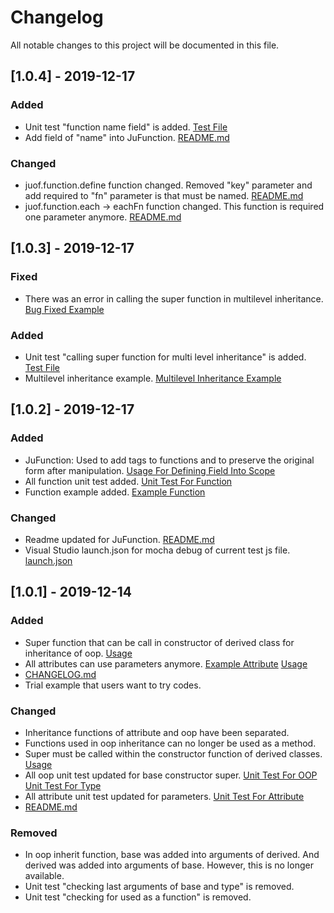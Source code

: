 # Changelog
All notable changes to this project will be documented in this file.

## [1.0.4] - 2019-12-17
### Added
- Unit test "function name field" is added. [Test File](https://github.com/JosephUz/juof/blob/master/test/function/jufunction.test.js#L167)
- Add field of "name" into JuFunction. [README.md](https://github.com/JosephUz/juof/blob/master/README.md#instance-of-jufunction)

### Changed
- juof.function.define function changed. Removed "key" parameter and add required to "fn" parameter is that must be named. [README.md](https://github.com/JosephUz/juof/blob/master/README.md#juoffunctiondefinescope-key-query-fn)
- juof.function.each -> eachFn function changed. This function is required one parameter anymore. [README.md](https://github.com/JosephUz/juof/blob/master/README.md#juoffunctioneachscope-eachfn)


## [1.0.3] - 2019-12-17
### Fixed
- There was an error in calling the super function in multilevel inheritance. [Bug Fixed Example](https://github.com/JosephUz/juof/tree/master/examples/basic/multilevel.js)

### Added
- Unit test "calling super function for multi level inheritance" is added. [Test File](https://github.com/JosephUz/juof/blob/master/test/oop/index.test.js#L134)
- Multilevel inheritance example. [Multilevel Inheritance Example](https://github.com/JosephUz/juof/tree/master/examples/basic/multilevel.js)


## [1.0.2] - 2019-12-17
### Added
- JuFunction: Used to add tags to functions and to preserve the original form after manipulation. [Usage For Defining Field Into Scope](https://github.com/JosephUz/juof/blob/master/examples/function/app.js#L82)
- All function unit test added. [Unit Test For Function](https://github.com/JosephUz/juof/tree/master/test/function)
- Function example added. [Example Function](https://github.com/JosephUz/juof/blob/master/examples/function)

### Changed
- Readme updated for JuFunction. [README.md](https://github.com/JosephUz/juof/blob/master/README.md#juoffunction)
- Visual Studio launch.json for mocha debug of current test js file. [launch.json](https://github.com/JosephUz/juof/blob/master/.vscode/launch.json)


## [1.0.1] - 2019-12-14
### Added
- Super function that can be call in constructor of derived class for inheritance of oop. [Usage](https://github.com/JosephUz/juof/blob/master/examples/basic/app.js#L10)
- All attributes can use parameters anymore. [Example Attribute](https://github.com/JosephUz/juof/blob/master/examples/attribute/user/method.js#L37) [Usage](https://github.com/JosephUz/juof/blob/master/examples/attribute/user/method.js#L33)
- [CHANGELOG.md](https://github.com/JosephUz/juof/blob/master/CHANGELOG.md)
- Trial example that users want to try codes.

### Changed
- Inheritance functions of attribute and oop have been separated.
- Functions used in oop inheritance can no longer be used as a method. 
- Super must be called within the constructor function of derived classes. [Usage](https://github.com/JosephUz/juof/blob/master/examples/basic/app.js#L10)
- All oop unit test updated for base constructor super. [Unit Test For OOP](https://github.com/JosephUz/juof/tree/master/test/oop) [Unit Test For Type](https://github.com/JosephUz/juof/tree/master/test/oop)
- All attribute unit test updated for parameters. [Unit Test For Attribute](https://github.com/JosephUz/juof/tree/master/test/attribute)
- [README.md](https://github.com/JosephUz/juof/blob/master/README.md)

### Removed
- In oop inherit function, base was added into arguments of derived. And derived was added into arguments of base. However, this is no longer available.
- Unit test "checking last arguments of base and type" is removed.
- Unit test "checking for used as a function" is removed.